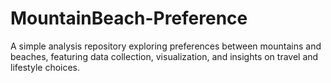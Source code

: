 # MountainBeach-Preference
A simple analysis repository exploring preferences between mountains and beaches, featuring data collection, visualization, and insights on travel and lifestyle choices.
